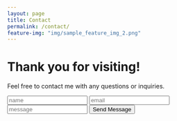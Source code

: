 ```yaml
---
layout: page
title: Contact
permalink: /contact/
feature-img: "img/sample_feature_img_2.png"
---
```

<H1>Thank you for visiting!</H1>
<p>Feel free to contact me with any questions or inquiries.</p>


<form action="https://getsimpleform.com/messages?form_api_token=d0b9aaabed0b886baa4899ecc418323a" method="post">
  <!-- the redirect_to is optional, the form will redirect to the referrer on submission -->
  <!-- <input type='hidden' name='redirect_to' value='http://www.estefaniaflores.com/thank-you' /> -->
  <input type='text' name='name' placeholder='name' />
  <input type='email' name='email' placeholder='email' />
  <input name='message' placeholder='message' />
  <input type='submit' value='Send Message' />
</form>
